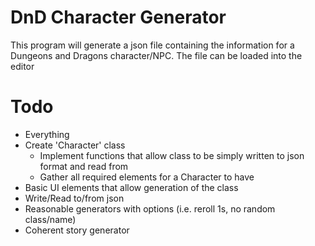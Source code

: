 # DnD Character Generator

This program will generate a json file containing the information for a Dungeons and Dragons character/NPC.
The file can be loaded into the editor

# Todo
  * Everything
  * Create 'Character' class
    * Implement functions that allow class to be simply written to json format and read from
    * Gather all required elements for a Character to have
  * Basic UI elements that allow generation of the class
  * Write/Read to/from json
  * Reasonable generators with options (i.e. reroll 1s, no random class/name)
  * Coherent story generator
